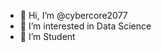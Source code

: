 - 👋 Hi, I’m @cybercore2077
- 👀 I’m interested in Data Science
- 🌱 I’m Student
<!---
cybercore2077/cybercore2077 is a ✨ special ✨ repository because its `README.md` (this file) appears on your GitHub profile.
You can click the Preview link to take a look at your changes.
--->
